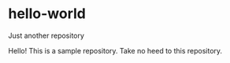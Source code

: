 # hello-world
Just another repository

Hello!
This is a sample repository. 
Take no heed to this repository. 
